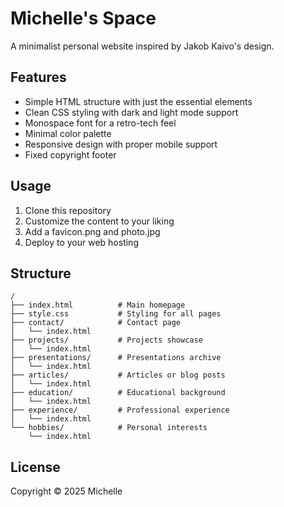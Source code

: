 # Michelle's Space

A minimalist personal website inspired by Jakob Kaivo's design.

## Features

- Simple HTML structure with just the essential elements
- Clean CSS styling with dark and light mode support
- Monospace font for a retro-tech feel
- Minimal color palette
- Responsive design with proper mobile support
- Fixed copyright footer

## Usage

1. Clone this repository
2. Customize the content to your liking
3. Add a favicon.png and photo.jpg
4. Deploy to your web hosting

## Structure

```
/
├── index.html          # Main homepage
├── style.css           # Styling for all pages
├── contact/            # Contact page
│   └── index.html
├── projects/           # Projects showcase
│   └── index.html
├── presentations/      # Presentations archive
│   └── index.html
├── articles/           # Articles or blog posts
│   └── index.html
├── education/          # Educational background
│   └── index.html
├── experience/         # Professional experience
│   └── index.html
└── hobbies/            # Personal interests
    └── index.html
```

## License

Copyright © 2025 Michelle